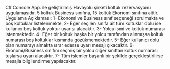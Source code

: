 C# Console App. ile geliştirilmiş Havayolu şirketi koltuk rezervasyonu uygulamasıdır. 5 koltuk Business sınıfına, 15 koltuk Ekonomi sınıfına aittir.
Uygulama Açıklaması:
1- Ekonomi ve Business sınıf seçeneği sorulmakta ve boş koltuklar listelenmekte,
2- Eğer seçilen sınıfa ait tüm koltuklar dolu ise kullanıcı boş koltuk yoktur uyarısı alacaktır.
3- Yolcu ismi ve koltuk numarası istenmektedir.
4- Eğer bir koltuk başka bir yolcu tarafından alınmışsa koltuk numarası boş koltuklar kısmında gözükmemektedir.
5- Eğer kullanıcı dolu olan numarayı almakta ısrar ederse uyarı mesajı çıkacaktır.
6- Ekonomi/Business sınıfını seçmiş bir yolcu diğer sınıftan koltuk numarası tuşlarsa uyarı alacaktır.
7- Tüm işlemler başarılı bir şekilde gerçekleştirilirse mesajla bilgilendirme yapılacaktır.
